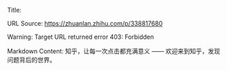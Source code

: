 Title: 

URL Source: https://zhuanlan.zhihu.com/p/338817680

Warning: Target URL returned error 403: Forbidden

Markdown Content:
知乎，让每一次点击都充满意义 —— 欢迎来到知乎，发现问题背后的世界。
